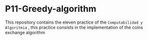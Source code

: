 # P11-Greedy-algorithm
This repository contains the eleven practice of the `Computabilidad y Algoritmia` , this practice consists in  the implementation of the coins exchange algorithm
